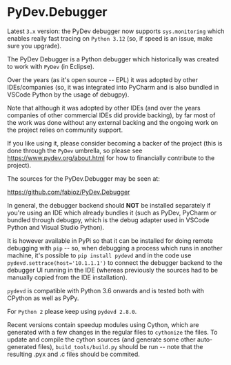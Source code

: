 PyDev.Debugger
===============

Latest `3.x` version: the PyDev debugger now supports `sys.monitoring` which enables
really fast tracing on `Python 3.12` (so, if speed is an issue, make sure you upgrade).

The PyDev Debugger is a Python debugger which historically was created to
work with `PyDev` (in Eclipse).

Over the years (as it's open source -- EPL) it was adopted by other IDEs/companies
(so, it was integrated into PyCharm and is also bundled in VSCode Python by
the usage of debugpy).

Note that although it was adopted by other IDEs (and over the years companies of other
commercial IDEs did provide backing), by far most of the work was done without any
external backing and the ongoing work on the project relies on community support.

If you like using it, please consider becoming a backer of the project (this is
done through the `PyDev` umbrella, so please see https://www.pydev.org/about.html
for how to financially contribute to the project).

The sources for the PyDev.Debugger may be seen at:

https://github.com/fabioz/PyDev.Debugger

In general, the debugger backend should **NOT** be installed separately if you're using an IDE which already
bundles it (such as PyDev, PyCharm or bundled through debugpy, which is the debug adapter used in 
VSCode Python and Visual Studio Python).

It is however available in PyPi so that it can be installed for doing remote debugging with `pip` -- so, when
debugging a process which runs in another machine, it's possible to `pip install pydevd` and in the code use
`pydevd.settrace(host='10.1.1.1')` to connect the debugger backend to the debugger UI running in the IDE
(whereas previously the sources had to be manually copied from the IDE installation).

`pydevd` is compatible with Python 3.6 onwards and is tested both with CPython as well as PyPy.

For `Python 2` please keep using `pydevd 2.8.0`.

Recent versions contain speedup modules using Cython, which are generated with a few changes in the regular files
to `cythonize` the files. To update and compile the cython sources (and generate some other auto-generated files),
`build_tools/build.py` should be run -- note that the resulting .pyx and .c files should be commited.
